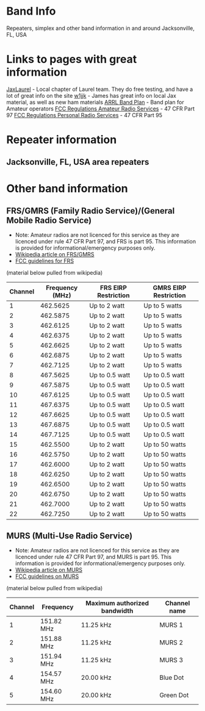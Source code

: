 # Band Info

Repeaters, simplex and other band information in and around Jacksonville, FL, USA

# Links to pages with great information
[JaxLaurel](https://jaxlaurel.com/) - Local chapter of Laurel team.  They do free testing, and have a lot of great info on the site
[w1jjk](https://www.qrz.com/db/w1jjk) - James has great info on local Jax material, as well as new ham materials
[ARRL Band Plan](http://www.arrl.org/band-plan) - Band plan for Amateur operators
[FCC Regulations Amateur Radio Services](https://www.ecfr.gov/cgi-bin/text-idx?SID=a8c83b4880d7e03bd9dd570a6b8795e8&mc=true&node=pt47.5.97&rgn=div5) - 47 CFR Part 97
[FCC Regulations Personal Radio Services](https://www.ecfr.gov/cgi-bin/text-idx?SID=a8c83b4880d7e03bd9dd570a6b8795e8&mc=true&node=pt47.5.95&rgn=div5) - 47 CFR Part 95

# Repeater information
## Jacksonville, FL, USA area repeaters


# Other band information
## FRS/GMRS (Family Radio Service)/(General Mobile Radio Service)
* Note: Amateur radios are not licenced for this service as they are licenced under rule 47 CFR Part 97, and FRS is part 95.  This information is provided for informational/emergency purposes only.
* [Wikipedia article on FRS/GMRS](https://en.wikipedia.org/wiki/Family_Radio_Service)
* [FCC guidelines for FRS](https://www.fcc.gov/wireless/bureau-divisions/mobility-division/family-radio-service-frs)

(material below pulled from wikipedia)

Channel | Frequency (MHz) | FRS EIRP Restriction | GMRS EIRP Restriction
--- | --- | --- | ---
1 | 462.5625 | Up to 2 watt | Up to 5 watts
2 | 462.5875 | Up to 2 watt | Up to 5 watts
3 | 462.6125 | Up to 2 watt | Up to 5 watts
4 | 462.6375 | Up to 2 watt | Up to 5 watts
5 | 462.6625 | Up to 2 watt | Up to 5 watts
6 | 462.6875 | Up to 2 watt | Up to 5 watts
7 | 462.7125 | Up to 2 watt | Up to 5 watts
8 | 467.5625 | Up to 0.5 watt | Up to 0.5 watt
9 | 467.5875 | Up to 0.5 watt | Up to 0.5 watt
10 | 467.6125 | Up to 0.5 watt | Up to 0.5 watt
11 | 467.6375 | Up to 0.5 watt | Up to 0.5 watt
12 | 467.6625 | Up to 0.5 watt | Up to 0.5 watt
13 | 467.6875 | Up to 0.5 watt | Up to 0.5 watt
14 | 467.7125 | Up to 0.5 watt | Up to 0.5 watt
15 | 462.5500 | Up to 2 watt | Up to 50 watts
16 | 462.5750 | Up to 2 watt | Up to 50 watts
17 | 462.6000 | Up to 2 watt | Up to 50 watts
18 | 462.6250 | Up to 2 watt | Up to 50 watts
19 | 462.6500 | Up to 2 watt | Up to 50 watts
20 | 462.6750 | Up to 2 watt | Up to 50 watts
21 | 462.7000 | Up to 2 watt | Up to 50 watts
22 | 462.7250 | Up to 2 watt | Up to 50 watts 

## MURS (Multi-Use Radio Service)
* Note: Amateur radios are not licenced for this service as they are licenced under rule 47 CFR Part 97, and MURS is part 95.  This information is provided for informational/emergency purposes only.
* [Wikipedia article on MURS](https://en.wikipedia.org/wiki/Multi-Use_Radio_Service)
* [FCC guidelines on MURS](https://www.fcc.gov/wireless/bureau-divisions/mobility-division/multi-use-radio-service-murs)

(material below pulled from wikipedia)

Channel | Frequency | Maximum authorized bandwidth | Channel name
--- | --- | --- | ---
1 | 151.82 MHz | 11.25 kHz | MURS 1
2 | 151.88 MHz | 11.25 kHz | MURS 2
3 | 151.94 MHz | 11.25 kHz | MURS 3
4 | 154.57 MHz | 20.00 kHz | Blue Dot
5 | 154.60 MHz | 20.00 kHz | Green Dot
